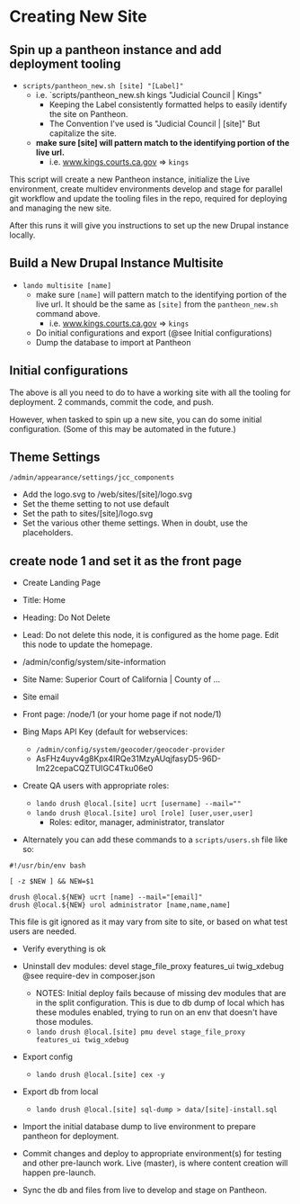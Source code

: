 # Creating New Site


## Spin up a pantheon instance and add deployment tooling

  - `scripts/pantheon_new.sh [site] "[Label]"`
    - i.e. `scripts/pantheon_new.sh kings "Judicial Council | Kings"
      - Keeping the Label consistently formatted helps to easily identify the site on Pantheon.
      - The Convention I've used is "Judicial Council | [site]" But capitalize the site.
    - **make sure [site] will pattern match to the identifying portion of the live url.**
      - i.e. www.kings.courts.ca.gov => `kings`

This script will create a new Pantheon instance, initialize the Live environment, create multidev environments develop and stage for parallel git workflow and update the tooling files in the repo, required for deploying and managing the new site.

After this runs it will give you instructions to set up the new Drupal instance locally.


## Build a New Drupal Instance Multisite

  - `lando multisite [name]`
    - make sure `[name]` will pattern match to the identifying portion of the live url. It should be the same as `[site]` from the `pantheon_new.sh` command above.
      - i.e. www.kings.courts.ca.gov => `kings`
    - Do initial configurations and export (@see Initial configurations)
    - Dump the database to import at Pantheon

## Initial configurations

  The above is all you need to do to have a working site with all the tooling for deployment.  2 commands, commit the code, and push.

  However, when tasked to spin up a new site, you can do some initial configuration.  (Some of this may be automated in the future.)

## Theme Settings

`/admin/appearance/settings/jcc_components`

- Add the logo.svg to /web/sites/[site]/logo.svg
- Set the theme setting to not use default
- Set the path to sites/[site]/logo.svg
- Set the various other theme settings. When in doubt, use the placeholders.

## create node 1 and set it as the front page

- Create Landing Page
- Title: Home
- Heading: Do Not Delete
- Lead: Do not delete this node, it is configured as the home page.  Edit this node to update the homepage.

- /admin/config/system/site-information
- Site Name: Superior Court of California | County of ...
- Site email
- Front page: /node/1  (or your home page if not node/1)
- Bing Maps API Key (default for webservices:
  - `/admin/config/system/geocoder/geocoder-provider`
  - AsFHz4uyv4g8Kpx4IRQe31MzyAUqjfasyD5-96D-Im22cepaCQZTUIGC4Tku06e0


- Create QA users with appropriate roles:
  - `lando drush @local.[site] ucrt [username] --mail=""`
  - `lando drush @local.[site] urol [role] [user,user,user]`
    - Roles: editor, manager, administrator, translator
- Alternately you can add these commands to a `scripts/users.sh` file like so:

```
#!/usr/bin/env bash

[ -z $NEW ] && NEW=$1

drush @local.${NEW} ucrt [name] --mail="[email]"
drush @local.${NEW} urol administrator [name,name,name]
```

This file is git ignored as it may vary from site to site, or based on what test users are needed.

- Verify everything is ok

- Uninstall dev modules: devel stage_file_proxy features_ui twig_xdebug  @see require-dev in composer.json
  - NOTES:  Initial deploy fails because of missing dev modules that are in the split configuration. This is due to db dump of local which has these modules enabled, trying to run on an env that doesn't have those modules.
  - `lando drush @local.[site] pmu devel stage_file_proxy features_ui twig_xdebug`

- Export config
  - `lando drush @local.[site] cex -y`

- Export db from local
  - `lando drush @local.[site] sql-dump > data/[site]-install.sql`

- Import the initial database dump to live environment to prepare pantheon for deployment.

- Commit changes and deploy to appropriate environment(s) for testing and other pre-launch work.  Live (master), is where content creation will happen pre-launch.

- Sync the db and files from live to develop and stage on Pantheon.
